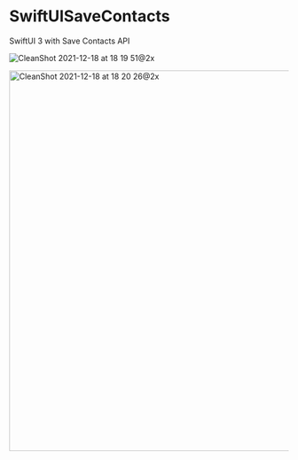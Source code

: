 # SwiftUISaveContacts
SwiftUI 3 with Save Contacts API

![CleanShot 2021-12-18 at 18 19 51@2x](https://user-images.githubusercontent.com/54872601/146639531-0bef9de4-c780-400b-85a4-e45d3ac2146e.png)

<img width="687" alt="CleanShot 2021-12-18 at 18 20 26@2x" src="https://user-images.githubusercontent.com/54872601/146639535-eb6dd14e-cdfb-4d6c-ab54-8f3d3f185af4.png">
